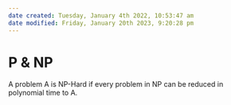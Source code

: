 ```yaml
---
date created: Tuesday, January 4th 2022, 10:53:47 am
date modified: Friday, January 20th 2023, 9:20:28 pm
---
```


# P & NP

A problem A is NP-Hard if every problem in NP can be reduced in polynomial time to A.
